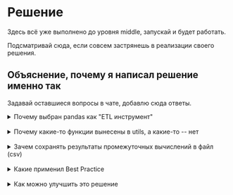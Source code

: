 # Решение

Здесь всё уже выполнено до уровня middle, запускай и будет работать.

Подсматривай сюда, если совсем застрянешь в реализации своего решения.

## Объяснение, почему я написал решение именно так
Задавай оставшиеся вопросы в чате, добавлю сюда ответы.

<details>
<summary>Почему выбран pandas как "ETL инструмент"</summary>
<br>

* Это широко распространённый пакет
* Помогает привыкнуть к концепции DataFrame, опыт с которыми потом можно переиспользовать с PySpark
* Решил начать с чего-то, что не требует ещё одного докер-контейнера (в случае с PySpark), чтобы не раздувать эпизод
</details>
<br>

<details>
<summary>Почему какие-то функции вынесены в utils, а какие-то -- нет</summary>
<br>

* В utils функции, которые используются в разных дагах (импортируются несколько раз)
* Также туда вынесены функции, которые в дальнейшем скорее всего будут переиспользоваться
* Кастомные, "одноразовые" функции оставил внутри .py файла с дагом

</details>
<br>

<details>
<summary>Зачем сохранять результаты промежуточных вычислений в файл (csv)</summary>
<br>

* Airflow, даже с TaskFlow, не предполагает прямой передачи данных между тасками (потому что иначе используется XCOM, который задействует бэкенд-базу для обмена мета-данными и не масштабируется под Big Data)
* Чтобы обратиться из одной таски к данным из другой таски, нужно положить результат в какое-либо хранилище (сериализовать и сохранить)
* Этапы разделены на таски, чтобы сохранить масштабирование. Сами процессы тех же Transform и Load могут быть сильно сложнее и дольше, поэтому объединять их с Extract не стоит
* И при разделении видно статус тасок и есть возможность их выполнить заново (очень удобно при отладке и потом при работе), внеся правку в DAG и сделав Clear на Task Instance

</details>
<br>

<details>
<summary>Какие применил Best Practice</summary>
<br>

Python:
* Вынес повторяющиеся операции в функции, а повторяющиеся функции -- в отдельный импортируемый пакет (принцип DRY)
* Type hints для параметров функции и её результата
* Глобальные переменные названы в UPPERCASE, внутренние функции начинаются с "_"
* Указываю кодировку файлов при записи и чтении, а разделитель (sep) выбираю в виде символа, который не может встретиться в данных
* Длинные названия переменных заменяют большинство комментариев, код стремится к "самодокументируемости"
* При обработке ошибок используются по возможности точные Exception'ы

Хранилища:
* Записываю время в UTC
* Добавляю технические поля для дальнейшей работы с данными
* Формирую DDL для таблиц и создаю их отдельным шагом перед вставкой данных
* Использую быструю и надёжную идемпотентную загрузку в staging через truncate - insert
* Использую инкрементальную загрузку в target

Airflow:
* Указал doc-string в начале каждого дага и почти каждой функции
* Логирование на уровнях debug и info
* Использую теги для организации DAG'ов
* Формирую имя промежуточных файлов так, чтобы повторный запуск перезатирал ранее созданный файл для task instance, а новый запуск создавал новый файл
* Даг не запускается повторно, пока не отработает предыдущий (чтобы не испортить staging)
* Для организации тасок используются таск группы, начинающий и завершающий пустые таски
* Обработка разделена на шаги, почти каждый из которых можно безопасно перезапустить (кроме неидемпотентного load, но это дискусионный вопрос)
* Где удобно, использую подходящие для этого операторы вместо хуков и custom кода на python
* Использую Variables, Connections

</details>
<br>

<details>
<summary>Как можно улучшить это решение</summary>
<br>

* Генерировать даги для каждой таблицы отдельно, уменьшить связность
* Импортировать пакеты внутри функций, где они используются
* При заборе данных из источника перечислять колонки через запятую явно, не использовать SELECT * FROM
* Вынести в отдельные функции чтение и запись из промежуточных файликов, чтобы абстрагироваться от CSV формата и иметь возможность заменить в 1 месте
* Обновление лучше бы сделать батчами, а не большим запросом
* Конфигурировать ещё больше параметров, таких как "минимальное и максимальное время для eff_* колонок", ширину окна забора возможно изменившихся данных

</details>